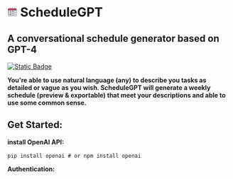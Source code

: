 #  <img src="images/icons8-timeline-64.png" width="22" /> ScheduleGPT

## A conversational schedule generator based on GPT-4

[![Static Badge](https://img.shields.io/badge/link-Launch%20the%20Website-green)](https://evanwangyifan.github.io/ScheduleGPT/)

**You're able to use natural language (any) to describe you tasks as detailed or vague as you wish. ScheduleGPT will generate a weekly schedule (preview & exportable) that meet your descriptions and able to use some common sense.**

## Get Started:

**install OpenAI API:**

```shell
pip install openai # or npm install openai
```

**Authentication:**

